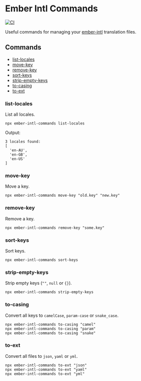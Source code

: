 # Ember Intl Commands

[![CI](https://github.com/bertdeblock/ember-intl-commands/workflows/CI/badge.svg)](https://github.com/bertdeblock/ember-intl-commands/actions?query=workflow%3ACI)

Useful commands for managing your [ember-intl](https://github.com/ember-intl/ember-intl) translation files.

## Commands

- [list-locales](#list-locales)
- [move-key](#move-key)
- [remove-key](#remove-key)
- [sort-keys](#sort-keys)
- [strip-empty-keys](#strip-empty-keys)
- [to-casing](#to-casing)
- [to-ext](#to-ext)

### list-locales

List all locales.

```shell
npx ember-intl-commands list-locales
```

Output:

```shell
3 locales found:
[
  'en-AU',
  'en-GB',
  'en-US'
]
```

### move-key

Move a key.

```shell
npx ember-intl-commands move-key "old.key" "new.key"
```

### remove-key

Remove a key.

```shell
npx ember-intl-commands remove-key "some.key"
```

### sort-keys

Sort keys.

```shell
npx ember-intl-commands sort-keys
```

### strip-empty-keys

Strip empty keys (`""`, `null` or `{}`).

```shell
npx ember-intl-commands strip-empty-keys
```

### to-casing

Convert all keys to `camelCase`, `param-case` or `snake_case`.

```shell
npx ember-intl-commands to-casing "camel"
npx ember-intl-commands to-casing "param"
npx ember-intl-commands to-casing "snake"
```

### to-ext

Convert all files to `json`, `yaml` or `yml`.

```shell
npx ember-intl-commands to-ext "json"
npx ember-intl-commands to-ext "yaml"
npx ember-intl-commands to-ext "yml"
```
